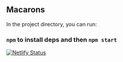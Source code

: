 ## Macarons

In the project directory, you can run:

### `npm` to install deps and then `npm start`

[![Netlify Status](https://api.netlify.com/api/v1/badges/722f7538-104c-4860-9ae2-319add3eb9d2/deploy-status)](https://app.netlify.com/sites/macarons/deploys)
